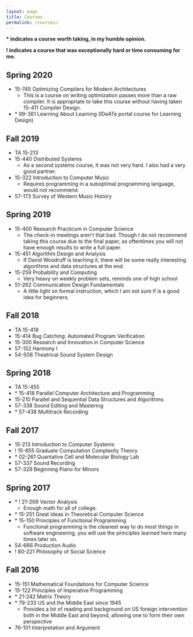 ```yaml
---
layout: page
title: Courses
permalink: /courses/
---
```


**\* indicates a course worth taking, in my humble opinion.**

**\! indicates a course that was exceptionally hard or time consuming for me.**

## Spring 2020
- 15-745 Optimizing Compilers for Modern Architectures
  * This is a course on writing optimization passes more than a raw compiler. It is appropriate to take this course without having taken 15-411 Compiler Design.
- \* 99-361 Learning About Learning (IDeATe portal course for Learning Design)

## Fall 2019
- TA 15-213
- 15-440 Distributed Systems
  * As a second systems course, it was not very hard. I also had a very good partner.
- 15-322 Introduction to Computer Music
  * Requires programming in a suboptimal programming language, would not recommend.
- 57-173 Survey of Western Music History

## Spring 2019
- 15-400 Research Practicum in Computer Science
  * The check-in meetings aren't that bad. Though I do not recommend taking this course due to the final paper, as oftentimes you will not have enough results to write a full paper.
- 15-451 Algorithm Design and Analysis
  * If David Woodruff is teaching it, there will be some really interesting algorithms and data structures at the end.
- 15-259 Probability and Computing
  * Very heavy on weekly problem sets, reminds one of high school
- 51-262 Communication Design Fundamentals
  * A little light on formal instruction, which I am not sure if is a good idea for beginners.

## Fall 2018
- TA 15-418
- 15-414 Bug Catching: Automated Program Verification
- 15-300 Research and Innovation in Computer Science
- 57-152 Harmony I
- 54-508 Theatrical Sound System Design

## Spring 2018
- TA 15-455
- \* 15-418 Parallel Computer Architecture and Programming
- 15-210 Parallel and Sequential Data Structures and Algorithms
- 57-338 Sound Editing and Mastering
- \* 57-438 Multitrack Recording

## Fall 2017
- 15-213 Introduction to Computer Systems
- ! 15-855 Graduate Computation Complexity Theory
- \* 02-261 Quantative Cell and Molecular Biology Lab
- 57-337 Sound Recording
- 57-329 Beginning Piano for Minors

## Spring 2017
- \* ! 21-269 Vector Analysis
  * Enough math for all of college.
- \* 15-251 Great Ideas in Theoretical Computer Science
- \* 15-150 Principles of Functional Programming
  * Functional programming is the cleanest way to do most things in software engineering, you will use the principles learned here many times later on.
- 54-666 Production Audio
- ! 80-221 Philosophy of Social Science

## Fall 2016
- 15-151 Mathematical Foundations for Computer Science
- 15-122 Principles of Imperative Programming
- \* 21-242 Matrix Theory
- \* 79-233 US and the Middle East since 1945
  * Provides a lot of reading and background on US foreign intervention both in the Middle East and beyond, allowing one to form their own perspective
- 76-101 Interpretation and Argument
